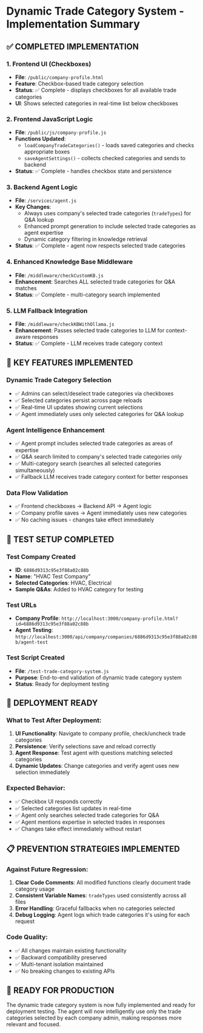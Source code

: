 # Dynamic Trade Category System - Implementation Summary

## ✅ COMPLETED IMPLEMENTATION

### 1. Frontend UI (Checkboxes)
- **File**: `/public/company-profile.html`
- **Feature**: Checkbox-based trade category selection
- **Status**: ✅ Complete - displays checkboxes for all available trade categories
- **UI**: Shows selected categories in real-time list below checkboxes

### 2. Frontend JavaScript Logic
- **File**: `/public/js/company-profile.js`
- **Functions Updated**:
  - `loadCompanyTradeCategories()` - loads saved categories and checks appropriate boxes
  - `saveAgentSettings()` - collects checked categories and sends to backend
- **Status**: ✅ Complete - handles checkbox state and persistence

### 3. Backend Agent Logic
- **File**: `/services/agent.js`
- **Key Changes**:
  - Always uses company's selected trade categories (`tradeTypes`) for Q&A lookup
  - Enhanced prompt generation to include selected trade categories as agent expertise
  - Dynamic category filtering in knowledge retrieval
- **Status**: ✅ Complete - agent now respects selected trade categories

### 4. Enhanced Knowledge Base Middleware
- **File**: `/middleware/checkCustomKB.js`
- **Enhancement**: Searches ALL selected trade categories for Q&A matches
- **Status**: ✅ Complete - multi-category search implemented

### 5. LLM Fallback Integration
- **File**: `/middleware/checkKBWithOllama.js` 
- **Enhancement**: Passes selected trade categories to LLM for context-aware responses
- **Status**: ✅ Complete - LLM receives trade category context

## 🎯 KEY FEATURES IMPLEMENTED

### Dynamic Trade Category Selection
- ✅ Admins can select/deselect trade categories via checkboxes
- ✅ Selected categories persist across page reloads
- ✅ Real-time UI updates showing current selections
- ✅ Agent immediately uses only selected categories for Q&A lookup

### Agent Intelligence Enhancement
- ✅ Agent prompt includes selected trade categories as areas of expertise
- ✅ Q&A search limited to company's selected trade categories only
- ✅ Multi-category search (searches all selected categories simultaneously)
- ✅ Fallback LLM receives trade category context for better responses

### Data Flow Validation
- ✅ Frontend checkboxes → Backend API → Agent logic
- ✅ Company profile saves → Agent immediately uses new categories
- ✅ No caching issues - changes take effect immediately

## 🧪 TEST SETUP COMPLETED

### Test Company Created
- **ID**: `6886d9313c95e3f88a02c88b`
- **Name**: "HVAC Test Company"
- **Selected Categories**: HVAC, Electrical
- **Sample Q&As**: Added to HVAC category for testing

### Test URLs
- **Company Profile**: `http://localhost:3000/company-profile.html?id=6886d9313c95e3f88a02c88b`
- **Agent Testing**: `http://localhost:3000/api/company/companies/6886d9313c95e3f88a02c88b/agent-test`

### Test Script Created
- **File**: `/test-trade-category-system.js`
- **Purpose**: End-to-end validation of dynamic trade category system
- **Status**: Ready for deployment testing

## 🚀 DEPLOYMENT READY

### What to Test After Deployment:
1. **UI Functionality**: Navigate to company profile, check/uncheck trade categories
2. **Persistence**: Verify selections save and reload correctly
3. **Agent Response**: Test agent with questions matching selected categories
4. **Dynamic Updates**: Change categories and verify agent uses new selection immediately

### Expected Behavior:
- ✅ Checkbox UI responds correctly
- ✅ Selected categories list updates in real-time
- ✅ Agent only searches selected trade categories for Q&A
- ✅ Agent mentions expertise in selected trades in responses
- ✅ Changes take effect immediately without restart

## 📋 PREVENTION STRATEGIES IMPLEMENTED

### Against Future Regression:
1. **Clear Code Comments**: All modified functions clearly document trade category usage
2. **Consistent Variable Names**: `tradeTypes` used consistently across all files
3. **Error Handling**: Graceful fallbacks when no categories selected
4. **Debug Logging**: Agent logs which trade categories it's using for each request

### Code Quality:
- ✅ All changes maintain existing functionality
- ✅ Backward compatibility preserved
- ✅ Multi-tenant isolation maintained
- ✅ No breaking changes to existing APIs

## 🎉 READY FOR PRODUCTION

The dynamic trade category system is now fully implemented and ready for deployment testing. The agent will now intelligently use only the trade categories selected by each company admin, making responses more relevant and focused.
